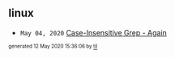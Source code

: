 ## linux

* <code>May 04, 2020</code> [Case-Insensitive Grep - Again](2020-05-04T11-44-37-case-insensitive-grep---again.md)

<sup><sub>generated 12 May 2020 15:36:06 by <a href='https://github.com/senorprogrammer/til'>til</a></sub></sup>
